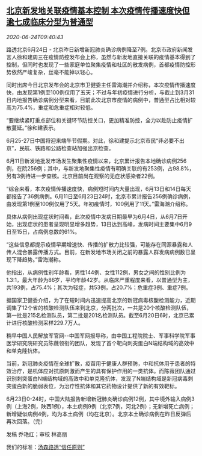 <!--1592992494000-->
[北京新发地关联疫情基本控制 本次疫情传播速度快但逾七成临床分型为普通型](https://cn.reuters.com/article/beijing-covid-epidemic-0624-idCNKBS23V1E6)
------

<div><i>2020-06-24T09:40:43</i></div><div class="StandardArticleBody_body"><p>路透北京6月24日 - 北京昨日新增新冠肺炎确诊病例降至7例。北京市政府新闻发言人徐和建周三在疫情防控发布会上称，虽然与新发地直接关联的疫情基本得到了控制，但同时也发现了一些家庭单位聚集疫情和社区的散发病例，首都疫情防控形势依然严峻复杂，丝毫不能掉以轻心。 </p><p>同时出席今日北京发布会的北京市卫健委主任雷海潮并介绍称，本次疫情传播速度快，由发现第1例至100例仅用了五天；不过与年初疫情进行分析，与截止到3月31日内地报告确诊病例分型来看，目前此次北京市疫情的病例中，普通型占比相对较高为75.4%，重症和危重症相对较低。 </p><p>“要继续紧盯重点部位和关键环节防控关口，更加精准防控，全力以赴防止疫情扩散蔓延。”徐和建表示。 </p><p>6月25-27日中国将迎来端午节假期。对此，徐和建提示北京市民“非必要不出京”，民航、铁路和公路检查站加强出京检查。 </p><p>6月11日新发地批发市场发生聚集性疫情以来，北京累计报告本地确诊病例256例，在院256例；其中，与新发地聚集性疫情有明确关联的有253例，占98.8%，另有3例待进一步查核。北京目前尚在观察的无症状感染者22例。 </p><p>“综合来看，本次疫情传播速度快，病例短时间内大量出现，6月13日和14日每天都报告了36例病例。6月11日至6月23日24时，北京市累计报告256例确诊病例，由发现第1例至100例仅用了5天。年初疫情时，100例用了11天。”雷海潮介绍称。 </p><p>具体从病例出现症状时间看，此次疫情中发病日期最早为6月4日，从6月7日开始，出现症状的患者呈现明显增多趋势，13日达到高峰，发病时间主要集中6月9日至15日，占病例总数的61%。 </p><p>“这些信息都提示疫情早期增速快、传播的扩散力比较强，可能存在同源暴露和人传人混合暴露传播方式。目前，在新发地市场关闭之前的暴露人群发病病例数已呈现下降趋势。”雷海潮称。 </p><p>他指出，从病例性别年龄看，男性144例、女性112例，男女之间的性别比例为1.3:1，最大年龄为86岁，平均年龄42岁。从临床严重程度来看，以普通型为主，共193例，占75.4%；其次为轻症，共53例，占20.7%；危重症3例、重症7例。 </p><p>据国家卫健委介绍，为了在短时间内迅速提高北京的新冠病毒核酸检测能力，近期调集了12个省的核酸检测队伍来到北京，分两批次，一共是20个核酸检测队伍，第一批是215名检测队员，第二批是201名检测队员。截至6月20日6时，北京已累计进行核酸检测采样229.7万人。 </p><p>稍早中国人民解放军官网--中国军网报导称，由中国工程院院士、军事科学院军事医学研究院研究员陈薇领衔的团队，发现了首个靶向刺突蛋白N端结构域的高效中和单克隆抗体。 </p><p>当前，新冠肺炎疫情在全球扩散，疫苗用于健康人群预防，中和抗体用于患者的特效治疗，是机体应对抗原刺激而产生的具有保护作用的一类抗体。而陈薇团队通过识别刺突蛋白N端结构域的高效中和单克隆抗体，发现了N端结构域是新冠病毒刺突蛋白新的脆弱表位，为治疗性抗体和其它药物设计提供了新的有效靶标。 </p><p>6月23日0-24时，中国大陆报告新增新冠肺炎确诊病例12例，其中境外输入病例3例（上海2例，陕西1例），本土病例9例（北京7例，河北2例）；无新增死亡病例；新增疑似病例4例，均为本土病例（均在北京）。北京本土确诊病例在昨日反弹后再次回落。（完）  </p><div class="Attribution_container"><div class="Attribution_attribution"><p class="Attribution_content">发稿 乔艳红；审校 林高丽 </p></div></div><div class="StandardArticleBody_trustBadgeContainer"><span class="StandardArticleBody_trustBadgeTitle">我们的标准：</span><span class="trustBadgeUrl"><a href="https://www.thomsonreuters.cn/content/dam/openweb/documents/pdf/china/brochures/about-us-1.pdf">汤森路透“信任原则”</a></span></div></div>
